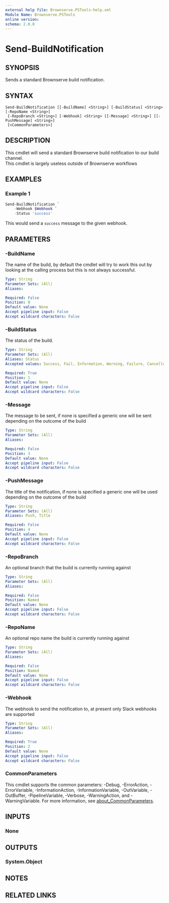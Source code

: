 ```yaml
---
external help file: Brownserve.PSTools-help.xml
Module Name: Brownserve.PSTools
online version:
schema: 2.0.0
---
```


# Send-BuildNotification

## SYNOPSIS
Sends a standard Brownserve build notification.

## SYNTAX

```
Send-BuildNotification [[-BuildName] <String>] [-BuildStatus] <String> [-RepoName <String>]
 [-RepoBranch <String>] [-Webhook] <String> [[-Message] <String>] [[-PushMessage] <String>]
 [<CommonParameters>]
```

## DESCRIPTION
This cmdlet will send a standard Brownserve build notification to our build channel.  
This cmdlet is largely useless outside of Brownserve workflows

## EXAMPLES

### Example 1
```powershell
Send-BuildNotification `
    -Webhook $Webhook `
    -Status 'success'
```

This would send a `success` message to the given webhook.

## PARAMETERS

### -BuildName
The name of the build, by default the cmdlet will try to work this out by looking at the calling process but this is not always successful.

```yaml
Type: String
Parameter Sets: (All)
Aliases:

Required: False
Position: 0
Default value: None
Accept pipeline input: False
Accept wildcard characters: False
```

### -BuildStatus
The status of the build.

```yaml
Type: String
Parameter Sets: (All)
Aliases: Status
Accepted values: Success, Fail, Information, Warning, Failure, Cancelled

Required: True
Position: 1
Default value: None
Accept pipeline input: False
Accept wildcard characters: False
```

### -Message
The message to be sent, if none is specified a generic one will be sent depending on the outcome of the build

```yaml
Type: String
Parameter Sets: (All)
Aliases:

Required: False
Position: 3
Default value: None
Accept pipeline input: False
Accept wildcard characters: False
```

### -PushMessage
The title of the notification, if none is specified a generic one will be used depending on the outcome of the build

```yaml
Type: String
Parameter Sets: (All)
Aliases: Push, Title

Required: False
Position: 4
Default value: None
Accept pipeline input: False
Accept wildcard characters: False
```

### -RepoBranch
An optional branch that the build is currently running against

```yaml
Type: String
Parameter Sets: (All)
Aliases:

Required: False
Position: Named
Default value: None
Accept pipeline input: False
Accept wildcard characters: False
```

### -RepoName
An optional repo name the build is currently running against

```yaml
Type: String
Parameter Sets: (All)
Aliases:

Required: False
Position: Named
Default value: None
Accept pipeline input: False
Accept wildcard characters: False
```

### -Webhook
The webhook to send the notification to, at present only Slack webhooks are supported

```yaml
Type: String
Parameter Sets: (All)
Aliases:

Required: True
Position: 2
Default value: None
Accept pipeline input: False
Accept wildcard characters: False
```

### CommonParameters
This cmdlet supports the common parameters: -Debug, -ErrorAction, -ErrorVariable, -InformationAction, -InformationVariable, -OutVariable, -OutBuffer, -PipelineVariable, -Verbose, -WarningAction, and -WarningVariable. For more information, see [about_CommonParameters](http://go.microsoft.com/fwlink/?LinkID=113216).

## INPUTS

### None
## OUTPUTS

### System.Object
## NOTES

## RELATED LINKS
